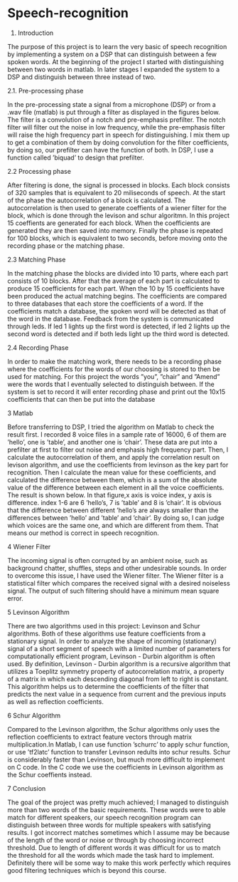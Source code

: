 # Speech-recognition

1. Introduction

The purpose of this project is to learn the very basic of speech recognition by implementing a system on a DSP that can distinguish between a few spoken words. At the beginning
of the project I started with distinguishing between two words in matlab. In later stages
I expanded the system to a DSP and distinguish between three instead of two.

2.1. Pre-processing phase

In the pre-processing state a signal from a microphone (DSP) or from a .wav file (matlab)
is put through a filter as displayed in the figures below.
The filter is a convolution of a notch and pre-emphasis prefilter. The notch filter will filter
out the noise in low frequency, while the pre-emphasis filter will raise the high frequency
part in speech for distinguishing. I mix them up to get a combination of them by doing
convolution for the filter coefficients, by doing so, our prefilter can have the function of
both. In DSP, I use a function called ’biquad’ to design that prefilter.

2.2 Processing phase

After filtering is done, the signal is processed in blocks. Each block consists of 320 samples
that is equivalent to 20 miliseconds of speech. At the start of the phase the autocorrelation
of a block is calculated. The autocorrelation is then used to generate coeffients of a wiener
filter for the block, which is done through the levison and schur algoritmn. In this project
15 coeffients are generated for each block. When the coefficients are generated they are then
saved into memory. Finally the phase is repeated for 100 blocks, which is equivalent to two
seconds, before moving onto the recording phase or the matching phase.

2.3 Matching Phase

In the matching phase the blocks are divided into 10 parts, where each part consists of 10
blocks. After that the average of each part is calculated to produce 15 coefficients for each
part. When the 10 by 15 coefficients have been produced the actual matching begins. The
coefficients are compared to three databases that each store the coefficients of a word. If the
coefficients match a database, the spoken word will be detected as that of the word in the
database. Feedback from the system is communicated through leds. If led 1 lights up the
first word is detected, if led 2 lights up the second word is detected and if both leds light up
the third word is detected.

2.4 Recording Phase

In order to make the matching work, there needs to be a recording phase where the coefficients
for the words of our choosing is stored to then be used for matching. For this project the
words ”you”, ”chair” and ”Amend” were the words that I eventually selected to distinguish
between. If the system is set to record it will enter recording phase and print out the 10x15
coefficients that can then be put into the database

3 Matlab

Before transferring to DSP, I tried the algorithm on Matlab to check the result first. I
recorded 8 voice files in a sample rate of 16000, 6 of them are ’hello’, one is ’table’, and
another one is ’chair’. These data are put into a prefilter at first to filter out noise and
emphasis high frequency part. Then, I calculate the autocorrelation of them, and apply
the correlation result on levison algorithm, and use the coefficients from levinson as the key
part for recognition. Then I calculate the mean value for these coefficients, and calculated
the difference between them, which is a sum of the absolute value of the difference between
each element in all the voice coefficients. The result is shown below. In that figure,x axis
is voice index, y axis is difference. index 1-6 are 6 ’hello’s, 7 is ’table’ and 8 is ’chair’. It is
obvious that the difference between different ’hello’s are always smaller than the differences
between ’hello’ and ’table’ and ’chair’. By doing so, I can judge which voices are the
same one, and which are different from them. That means our method is correct in speech
recognition.

4 Wiener Filter

The incoming signal is often corrupted by an ambient noise, such as background chatter,
shuffles, steps and other undesirable sounds. In order to overcome this issue, I have used
the Wiener filter. The Wiener filter is a statistical filter which compares the received signal
with a desired noiseless signal. The output of such filtering should have a minimum mean
square error.

5 Levinson Algorithm

There are two algorithms used in this project: Levinson and Schur algorithms. Both of
these algorithms use feature coefficients from a stationary signal. In order to analyze the
shape of incoming (stationary) signal of a short segment of speech with a limited number
of parameters for computationally efficient program, Levinson - Durbin algorithm is often
used. By definition, Levinson - Durbin algorithm is a recursive algorithm that utilizes a
Toeplitz symmetry property of autocorrelation matrix, a property of a matrix in which each
descending diagonal from left to right is constant. This algorithm helps us to determine
the coefficients of the filter that predicts the next value in a sequence from current and the
previous inputs as well as reflection coefficients.

6 Schur Algorithm

Compared to the Levinson algorithm, the Schur algorithms only uses the reflection coefficients to extract feature vectors through matrix multiplication.In Matlab, I can use function
’schurrc’ to apply schur function, or use ’tf2latc’ function to transfer Levinson redults into
schur results. Schur is considerably faster than Levinson, but much more difficult to implement on C code. In the C code we use the coefficients in Levinson algorithm as the Schur
coeffients instead.

7 Conclusion

The goal of the project was pretty much achieved; I managed to distinguish more than two
words of the basic requirements. These words were to able match for different speakers, our
speech recognition program can distinguish between three words for multiple speakers with
satisfying results. I got incorrect matches sometimes which I assume may be because of
the length of the word or noise or through by choosing incorrect threshold. Due to length
of different words it was difficult for us to match the threshold for all the words which made
the task hard to implement. Definitely there will be some way to make this work perfectly
which requires good filtering techniques which is beyond this course.

